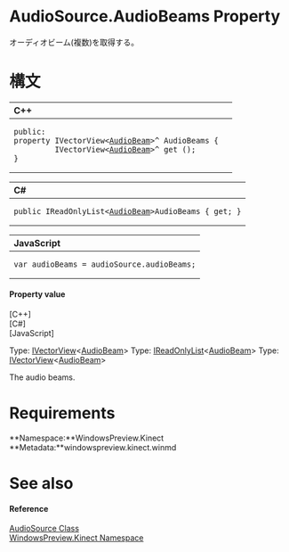 AudioSource.AudioBeams Property  
===============================  

オーディオビーム(複数)を取得する。
<span id="syntaxSection"></span>

構文
======  

<table>
<colgroup>
<col width="100%" />
</colgroup>
<thead>
<tr class="header">
<th align="left">C++</th>
</tr>
</thead>
<tbody>
<tr class="odd">
<td align="left"><pre><code>public:  
property IVectorView&lt;<a href="../../AudioBeam_Class.md">AudioBeam</a>&gt;^ AudioBeams {  
         IVectorView&lt;<a href="../../AudioBeam_Class.md">AudioBeam</a>&gt;^ get ();  
}</code></pre></td>
</tr>
</tbody>
</table>

<table>
<colgroup>
<col width="100%" />
</colgroup>
<thead>
<tr class="header">
<th align="left">C#</th>
</tr>
</thead>
<tbody>
<tr class="odd">
<td align="left"><pre><code>public IReadOnlyList&lt;<a href="../../AudioBeam_Class.md">AudioBeam</a>&gt;AudioBeams { get; }</code></pre></td>
</tr>
</tbody>
</table>

<table>
<colgroup>
<col width="100%" />
</colgroup>
<thead>
<tr class="header">
<th align="left">JavaScript</th>
</tr>
</thead>
<tbody>
<tr class="odd">
<td align="left"><pre><code>var audioBeams = audioSource.audioBeams;</code></pre></td>
</tr>
</tbody>
</table>

<span id="ID4ER"></span>
#### Property value  

[C++]   
 [C\#]   
 [JavaScript]   

Type: [IVectorView](http://msdn.microsoft.com/en-us/library/br226058.aspx)\<[AudioBeam](../../AudioBeam_Class.md)\>
Type: [IReadOnlyList](http://msdn.microsoft.com/en-us/library/hh192385.aspx)\<[AudioBeam](../../AudioBeam_Class.md)\>
Type: [IVectorView](http://msdn.microsoft.com/en-us/library/br226058.aspx)\<[AudioBeam](../../AudioBeam_Class.md)\>

The audio beams.  

<span id="requirements"></span>

Requirements  
============  

**Namespace:**WindowsPreview.Kinect  
**Metadata:**windowspreview.kinect.winmd  

<span id="ID4EAB"></span>

See also  
========  

<span id="ID4ECB"></span>
#### Reference  

[AudioSource Class](../../AudioSource_Class.md)  
 [WindowsPreview.Kinect Namespace](../../../Kinect.md)  



<!--Please do not edit the data in the comment block below.-->
<!--
TOCTitle : AudioBeams Property
RLTitle : AudioSource.AudioBeams Property
KeywordK : AudioBeams property
KeywordK : AudioSource.AudioBeams property
KeywordF : WindowsPreview.Kinect.AudioSource.AudioBeams
KeywordF : AudioSource.AudioBeams
KeywordF : AudioBeams
KeywordF : WindowsPreview.Kinect.AudioSource.AudioBeams
KeywordA : P:WindowsPreview.Kinect.AudioSource.AudioBeams
AssetID : P:WindowsPreview.Kinect.AudioSource.AudioBeams
Locale : en-us
CommunityContent : 1
APIType : Managed
APILocation : windowspreview.kinect.winmd
APIName : WindowsPreview.Kinect.AudioSource.AudioBeams
TargetOS : Windows
TopicType : kbSyntax
DevLang : VB
DevLang : CSharp
DevLang : JavaScript
DevLang : C++
DocSet : K4Wv2
ProjType : K4Wv2Proj
Technology : Kinect for Windows
Product : Kinect for Windows SDK v2
productversion : 20
-->
